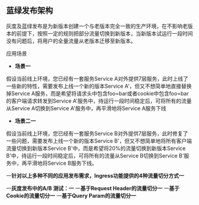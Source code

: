## 蓝绿发布架构

灰度及蓝绿发布是为新版本创建一个与老版本完全一致的生产环境，在不影响老版本的前提下，按照一定的规则把部分流量切换到新版本，当新版本试运行一段时间没有问题后，将用户的全量流量从老版本迁移至新版本。

应用场景

- **场景一**

假设当前线上环境，您已经有一套服务Service A对外提供7层服务，此时上线了一些新的特性，需要发布上线一个新的版本Service A'，但又不想简单地直接替换掉Service A服务，而是希望将请求头中包含foo=bar或者cookie中包含foo=bar的客户端请求转发到Service A'服务中，待运行一段时间稳定后，可将所有的流量从Service A切换到Service A'服务中，再平滑地将Service A服务下线



- **场景二一**

假设当前线上环境，您已经有一套服务Service B对外提供7层服务，此时修复了一些问题，需要发布上线一个新的版本Service B'，但又不想简单地将所有客户端流量切换到新版本Service B'中，而是希望将20%的流量切换到新版本Service B'中，待运行一段时间稳定后，可将所有的流量从Service B切换到Service B'服务中，再平滑地将Service B服务下线。




一**针对以上多种不同的应用发布需求，Ingress功能提供的4种流量切分方式一**

一**灰度发布中的A/B 测试：一**
一**基于Request Header的流量切分一**
一**基于Cookie的流量切分一**
一**基于Query Param的流量切分一**